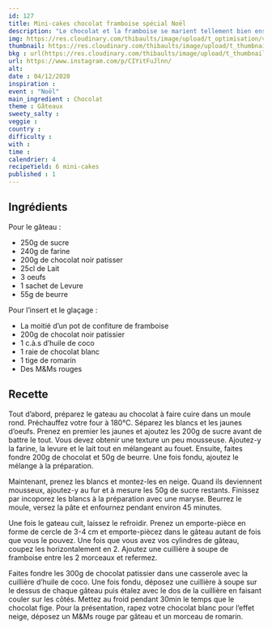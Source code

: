 ```yaml
---
id: 127
title: Mini-cakes chocolat framboise spécial Noël
description: "Le chocolat et la framboise se marient tellement bien ensemble, miam ! Essayez ces mini-cakes spécial Noël."
img: https://res.cloudinary.com/thibaults/image/upload/t_optimisation/v1606861190/Recipes/20201204_cake_chocolat_framboise.jpg
thumbnail: https://res.cloudinary.com/thibaults/image/upload/t_thumbnail_josie/v1606861190/Recipes/20201204_cake_chocolat_framboise.jpg
bkg : url(https://res.cloudinary.com/thibaults/image/upload/t_thumbnail_josie/v1606861190/Recipes/20201204_cake_chocolat_framboise.jpg)
url: https://www.instagram.com/p/CIYitFuJlnn/
alt: 
date : 04/12/2020
inspiration : 
event : "Noël"
main_ingredient : Chocolat
theme : Gâteaux
sweety_salty : 
veggie : 
country :
difficulty :
with : 
time : 
calendrier: 4
recipeYield: 6 mini-cakes
published : 1
---
```


## Ingrédients
Pour le gâteau :
 - 250g de sucre
 - 240g de farine
 - 200g de chocolat noir patisser 
 - 25cl de Lait
 - 3 oeufs
 - 1 sachet de Levure
 - 55g de beurre

Pour l’insert et le glaçage :
 - La moitié d’un pot de confiture de framboise 
 - 200g de chocolat noir patissier 
 - 1 c.à.s d’huile de coco 
 - 1 raie de chocolat blanc 
 - 1 tige de romarin 
 - Des M&Ms rouges

## Recette
Tout d’abord, préparez le gateau au chocolat à faire cuire dans un moule rond. Préchauffez votre four à 180°C. Séparez les blancs et les jaunes d’oeufs. Prenez en premier les jaunes et ajoutez les 200g de sucre avant de battre le tout. Vous devez obtenir une texture un peu mousseuse. Ajoutez-y la farine, la levure et le lait tout en mélangeant au fouet. Ensuite, faites fondre 200g de chocolat et 50g de beurre. Une fois fondu, ajoutez le mélange à la préparation.

Maintenant, prenez les blancs et montez-les en neige. Quand ils deviennent mousseux, ajoutez-y au fur et à mesure les 50g de sucre restants. Finissez par incoporez les blancs à la préparation avec une maryse. Beurrez le moule, versez la pâte et enfournez pendant environ 45 minutes.

Une fois le gateau cuit, laissez le refroidir. Prenez un emporte-pièce en forme de cercle de 3-4 cm et emporte-piècez dans le gâteau autant de fois que vous le pouvez. Une fois que vous avez vos cylindres de gâteau, coupez les horizontalement en 2. Ajoutez une cuillière à soupe de framboise entre les 2 morceaux et refermez.

Faites fondre les 300g de chocolat patissier dans une casserole avec la cuillière d’huile de coco. Une fois fondu, déposez une cuillière à soupe sur le dessus de chaque gâteau puis étalez avec le dos de la cuillière en faisant couler sur les côtés. Mettez au froid pendant 30min le temps que le chocolat fige. Pour la présentation, rapez votre chocolat blanc pour l’effet neige, déposez un M&Ms rouge par gâteau et un morceau de romarin.